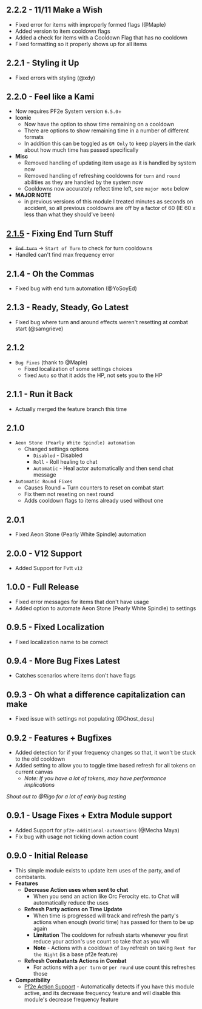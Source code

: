 ## 2.2.2 - 11/11 Make a Wish

- Fixed error for items with improperly formed flags (@Maple)
- Added version to item cooldown flags
- Added a check for items with a Cooldown Flag that has no cooldown
- Fixed formatting so it properly shows up for all items

## 2.2.1 - Styling it Up

- Fixed errors with styling (@xdy)

## 2.2.0 - Feel like a Kami

- Now requires PF2e System version `6.5.0`+
- **Iconic**
  - Now have the option to show time remaining on a cooldown
  - There are options to show remaining time in a number of different formats
  - In addition this can be toggled as `GM Only` to keep players in the dark about how much time has passed specifically
- **Misc**
  - Removed handling of updating item usage as it is handled by system now
  - Removed handling of refreshing cooldowns for `turn` and `round` abilities as they are handled by the system now
  - Cooldowns now accurately reflect time left, see `major note` below
- **MAJOR NOTE**
  - in previous versions of this module I treated minutes as seconds on accident, so all previous cooldowns are off by a factor of 60 (IE 60 x less than what they should've been)

## [2.1.5](https://github.com/ChasarooniZ/pf2e-usage-updater/compare/2.1.4...2.1.5) - Fixing End Turn Stuff

- ~~`End turn`~~ -> `Start of Turn` to check for turn cooldowns
- Handled can't find max frequency error

## 2.1.4 - Oh the Commas

- Fixed bug with end turn automation (@YoSoyEd)

## 2.1.3 - Ready, Steady, Go Latest

- Fixed bug where turn and around effects weren't resetting at combat start (@samgrieve)

## 2.1.2

- `Bug Fixes` (thank to @Maple)
  - Fixed localization of some settings choices
  - fixed `Auto` so that it adds the HP, not sets you to the HP

## 2.1.1 - Run it Back

- Actually merged the feature branch this time

## 2.1.0

- `Aeon Stone (Pearly White Spindle) automation`
  - Changed settings options
    - `Disabled` - Disabled
    - `Roll` - Roll healing to chat
    - `Automatic` - Heal actor automatically and then send chat message
- `Automatic Round Fixes`
  - Causes Round + Turn counters to reset on combat start
  - Fix them not reseting on next round
  - Adds cooldown flags to items already used without one

## 2.0.1

- Fixed Aeon Stone (Pearly White Spindle) automation

## 2.0.0 - V12 Support

- Added Support for Fvtt `v12`

## 1.0.0 - Full Release

- Fixed error messages for items that don't have usage
- Added option to automate Aeon Stone (Pearly White Spindle) to settings

## 0.9.5 - Fixed Localization

- Fixed localization name to be correct

## 0.9.4 - More Bug Fixes Latest

- Catches scenarios where items don't have flags

## 0.9.3 - Oh what a difference capitalization can make

- Fixed issue with settings not populating (@Ghost_desu)

## 0.9.2 - Features + Bugfixes

- Added detection for if your frequency changes so that, it won't be stuck to the old cooldown
- Added setting to allow you to toggle time based refresh for all tokens on current canvas
  - _Note: If you have a lot of tokens, may have performance implications_

_Shout out to @Rigo for a lot of early bug testing_

## 0.9.1 - Usage Fixes + Extra Module support

- Added Support for `pf2e-additional-automations` (@Mecha Maya)
- Fix bug with usage not ticking down action count

## 0.9.0 - Initial Release

- This simple module exists to update item uses of the party, and of combatants.
- **Features**
  - **Decrease Action uses when sent to chat**
    - When you send an action like Orc Ferocity etc. to Chat will automatically reduce the uses
  - **Refresh Party actions on Time Update**
    - When time is progressed will track and refresh the party's actions when enough (world time) has passed for them to be up again
    - **Limitation** The cooldown for refresh starts whenever you first reduce your action's use count so take that as you will
    - **Note** - Actions with a cooldown of `Day` refresh on taking `Rest for the Night` (is a base pf2e feature)
  - **Refresh Combatants Actions in Combat**
    - For actions with a `per turn` or `per round` use count this refreshes those
- **Compatibility**
  - [Pf2e Action Support](https://github.com/reyzor1991/foundry-vtt-pf2e-action-support) - Automatically detects if you have this module active, and its decrease frequency feature and will disable this module's decrease frequency feature
